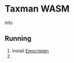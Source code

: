 # Taxman WASM

Info

## Running

1. Install [Emscripten](https://emscripten.org/docs/getting_started/downloads.html)
2. 